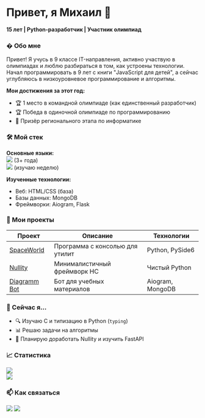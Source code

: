 # Привет, я Михаил 👋 
**15 лет | Python-разработчик | Участник олимпиад**  

### � Обо мне
Привет! Я учусь в 9 классе IT-направления, активно участвую в олимпиадах и люблю разбираться в том, как устроены технологии.  
Начал программировать в 9 лет с книги "JavaScript для детей", а сейчас углубляюсь в низкоуровневое программирование и алгоритмы.  

**Мои достижения за этот год:**
- 🏆 1 место в командной олимпиаде (как единственный разработчик)
- 🏆 Победа в одиночной олимпиаде по программированию
- 🥈 Призёр регионального этапа по информатике

### 🛠️ Мой стек
**Основные языки:**  
<img src="https://img.shields.io/badge/Python-3776AB?style=flat&logo=python&logoColor=white"> (3+ года)  
<img src="https://img.shields.io/badge/C-A8B9CC?style=flat&logo=c&logoColor=black"> (изучаю неделю)  

**Изученные технологии:**  
- Веб: HTML/CSS (база)  
- Базы данных: MongoDB  
- Фреймворки: Aiogram, Flask  

### 📂 Мои проекты
| Проект | Описание | Технологии |
|--------|----------|------------|
| [SpaceWorld](https://github.com/Binobinos/SpaceWorld) | Программа с консолью для утилит | Python, PySide6 | 
| [Nullity](https://github.com/Binobinos/Nullity) | Минималистичный фреймворк НС | Чистый Python |
| [Diagramm Bot](https://github.com/Binobinos/diagramm) | Бот для учебных материалов | Aiogram, MongoDB |

### 📌 Сейчас я...
- 🔍 Изучаю С и типизацию в Python (`typing`)  
- 📊 Решаю задачи на алгоритмы  
- 🚀 Планирую доработать Nullity и изучить FastAPI  

### 📈 Статистика
![](https://github-readme-stats.vercel.app/api?username=Binobinos&show_icons=true&theme=radical&hide_border=true)  
![](https://github-readme-stats.vercel.app/api/top-langs/?username=Binobinos&layout=compact&theme=radical&hide_border=true)

### 📫 Как связаться
<a href="mailto:binobinos.dev@gmail.com"><img src="https://img.shields.io/badge/Email-0078D4?style=flat&logo=microsoft-outlook&logoColor=white"></a>
<a href="https://t.me/binobinos"><img src="https://img.shields.io/badge/Telegram-26A5E4?style=flat&logo=telegram&logoColor=white"></a>
